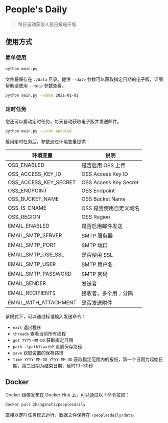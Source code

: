 # People's Daily

> 每日自动获取人民日报电子版

## 使用方式

### 简单使用

```bash
python main.py
```

文件将保存在 `./data` 目录。提供 `--date` 参数可以获取指定日期的电子版，详细帮助请使用 `--help` 参数查看。

```bash
python main.py --date 2021-01-01
```

### 定时任务

您还可以启动定时任务，每天自动获取电子版并发送邮件。

```bash
python main.py --cron-enabled
```

启用定时任务后，参数通过环境变量提供：

| 环境变量 | 说明 |
| --- | --- |
| OSS_ENABLED | 是否启用 OSS 上传 |
| OSS_ACCESS_KEY_ID | OSS Access Key ID |
| OSS_ACCESS_KEY_SECRET | OSS Access Key Secret |
| OSS_ENDPOINT | OSS Endpoint |
| OSS_BUCKET_NAME | OSS Bucket Name |
| OSS_IS_CNAME | OSS 是否使用自定义域名 |
| OSS_REGION | OSS Region |
| EMAIL_ENABLED | 是否启用邮件发送 |
| EMAIL_SMTP_SERVER | SMTP 服务器 |
| EMAIL_SMTP_PORT | SMTP 端口 |
| EMAIL_SMTP_USE_SSL | 是否使用 SSL |
| EMAIL_SMTP_USER | SMTP 用户名 |
| EMAIL_SMTP_PASSWORD | SMTP 密码 |
| EMAIL_SENDER | 发送者 |
| EMAIL_RECIPIENTS | 接收者，多个用 `,` 分隔 |
| EMAIL_WITH_ATTACHMENT | 是否发送附件 |

该模式下，可以通过标准输入发送命令：

- `exit` 退出程序
- `threads` 查看当前所有线程
- `get YYYY-MM-DD` 获取指定日期
- `path .\path1\path2` 设置保存路径
- `save` 获取设置的保存路径
- `time YYYY-MM-DD YYYY-MM-DD` 获取指定范围内的报纸，第一个日期为起始日期，第二日期为结束日期，延时10~30秒

## Docker

Docker 镜像发布在 Docker Hub 上，可以通过以下命令拉取：

```bash
docker pull zhanganzhi/peoplesdaily
```

直接以定时任务模式运行，数据文件保存在 `/peoplesdaily/data`。
